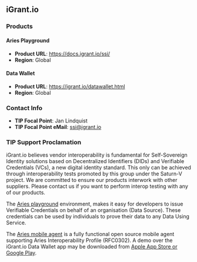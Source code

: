 ## iGrant.io

### Products

#### Aries Playground
* __Product URL__: https://docs.igrant.io/ssi/
* __Region__: Global

#### Data Wallet
* __Product URL__: https://igrant.io/datawallet.html
* __Region__: Global

### Contact Info
* __TIP Focal Point__: Jan Lindquist
* __TIP Focal Point eMail__: ssi@igrant.io

### TIP Support Proclamation

iGrant.io believes vendor interoperability is fundamental for Self-Sovereign Identity solutions based on Decentralized Identifiers (DIDs) and Verifiable Credentials (VCs), a new digital identity standard. This only can be achieved through interoperability tests promoted by this group under the Saturn-V project. We are committed to ensure our products interwork with other suppliers. Please contact us if you want to perform interop testing with any of our products.

The [Aries playground](https://docs.igrant.io/ssi/ssi-apg) environment, makes it easy for developers to issue Verifiable Credentials on behalf of an organisation (Data Source). These credentials can be used by individuals to prove their data to any Data Using Service.

The [Aries mobile agent](https://docs.igrant.io/ssi/ssi-ama) is a fully functional open source mobile agent supporting Aries Interoperability Profile (RFC0302). A demo over the iGrant.io Data Wallet app may be downloaded from [Apple App Store or Google Play](https://igrant.io/datawallet.html).
